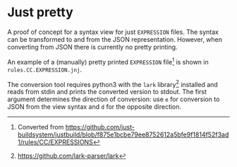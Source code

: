 # Just pretty

A proof of concept for a syntax view for just `EXPRESSION` files.
The syntax can be transformed to and from the JSON representation.
However, when converting from JSON there is currently no pretty printing.

An example of a (manually) pretty printed `EXPRESSION` file[^1] is shown in
`rules.CC.EXPRESSION.jnj`.

The conversion tool requires python3 with the `lark` library[^2] installed and
reads from stdin and prints the converted version to stdout. The first argument
determines the direction of conversion: use `e` for conversion to JSON from the
view syntax and `d` for the opposite direction.


[^1]: Converted from  https://github.com/just-buildsystem/justbuild/blob/f875e1bcbe79ee8752612a5bfe9f1814f52f3ad1/rules/CC/EXPRESSIONS
[^2]: https://github.com/lark-parser/lark

